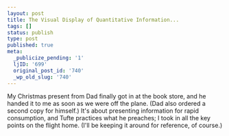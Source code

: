 ```yaml
---
layout: post
title: The Visual Display of Quantitative Information...
tags: []
status: publish
type: post
published: true
meta:
  _publicize_pending: '1'
  ljID: '699'
  original_post_id: '740'
  _wp_old_slug: '740'
---
```

My Christmas present from Dad finally got in at the book store, and he handed it to me as soon as we were off the plane.  (Dad also ordered a second copy for himself.)  It's about presenting information for rapid consumption, and Tufte practices what he preaches; I took in all the key points on the flight home.  (I'll be keeping it around for reference, of course.)
